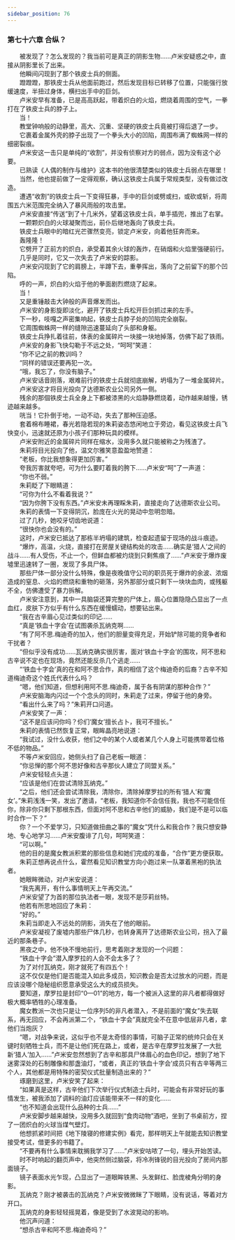 ```yaml
---
sidebar_position: 76
---
```

### 第七十六章 合纵？  


　　被发现了？怎么发现的？我当前可是真正的阴影生物……卢米安疑惑之中，直接从阴影里长了出来。  
　　他瞬间闪现到了那个铁皮士兵的侧面。  
　　蹬蹬蹬，那铁皮士兵从他面前跑过，然后发现目标已转移了位置，只能强行放缓速度，半扭过身体，横扫出手中的巨剑。  
　　卢米安早有准备，已是高高跃起，带着炽白的火焰，燃烧着周围的空气，一拳打在了铁皮士兵的脖子上。  
　　当！  
　　教堂钟响般的动静里，高大、沉重、坚硬的铁皮士兵竟被打得后退了一步。  
　　它裹着金属外壳的脖子出现了一个拳头大小的凹陷，周围布满了蜘蛛网一样的细密裂痕。  
　　卢米安这一击只是单纯的“收割”，并没有侦察对方的弱点，因为没有这个必要。  
　　已熟读《人偶的制作与维护》这本书的他很清楚类似的铁皮士兵弱点在哪里！  
　　当然，他也提前做了一定得观察，确认这铁皮士兵属于常规类型，没有做过改造。  
　　遭遇“收割”的铁皮士兵一下变得狂暴，手中的巨剑或劈或扫，或砍或斩，将周围五六米范围完全纳入了暴风雨般的攻击里。  
　　卢米安直接“传送”到了十几米外，望着这铁皮士兵，单手插兜，推出了右掌。  
　　一颗颗炽白的火球凝聚而出，前仆后继地轰向了铁皮士兵。  
　　铁皮士兵眼中的暗红光芒骤然变亮，锁定卢米安，向着他狂奔而来。  
　　轰隆隆！  
　　它劈开了正前方的炽白，承受着其余火球的轰炸，在硝烟和火焰里强硬前行。  
　　几乎是同时，它又一次失去了卢米安的踪影。  
　　卢米安闪现到了它的肩膀上，半蹲下去，重拳挥出，落向了之前留下的那个凹陷。  
　　呼的一声，炽白的火焰于他的拳面剧烈燃烧了起来。  
　　当！  
　　又是重锤敲击大钟般的声音爆发而出。  
　　卢米安的身影旋即淡化，避开了铁皮士兵松开巨剑抓过来的左手。  
　　下一秒，吱嘎之声密集响起，铁皮士兵脖子处的凹陷完全崩裂。  
　　它周围蜘蛛网一样的缝隙迅速蔓延向了头部和身躯。  
　　铁皮士兵挣扎着往前，体表的金属碎片一块接一块地掉落，仿佛下起了铁雨。  
　　卢米安的身影飞快勾勒于不远之处，“呵呵”笑道：  
　　“你不记之前的教训吗？  
　　“同样的错误还要再犯一次。  
　　“哦，我忘了，你没有脑子。”  
　　卢米安话音刚落，艰难前行的铁皮士兵就彻底崩解，坍塌为了一堆金属碎片。  
　　卢米安这才将目光投向了达德斯农业公司另外一侧。  
　　残余的那個铁皮士兵全身上下都被漆黑的火焰静静燃烧着，动作越来越慢，锈迹越来越多。  
　　咣当！它扑倒于地，一动不动，失去了那种压迫感。  
　　套着棉布睡裙，春光若隐若现的朱莉姿态悠闲地立于旁边，看见这铁皮士兵飞快变小，迅速就还原为小孩子们那种玩具的模样。  
　　卢米安附近的金属碎片同样在缩水，没用多久就只能被称之为残渣了。  
　　朱莉将目光投向了他，温文尔雅笑意盈盈地赞道：  
　　“老板，你比我想象得更加厉害。”  
　　夸我厉害就夸吧，可为什么要盯着我的胯下……卢米安“呵”了一声道：  
　　“你也不弱。”  
　　朱莉眨了下眼睛道：  
　　“可你为什么不看着我说？”  
　　“因为你胯下没有东西。”卢米安未再理睬朱莉，直接走向了达德斯农业公司。  
　　朱莉的表情一下变得阴沉，脸庞在火光的晃动中忽明忽暗。  
　　过了几秒，她咬牙切齿地说道：  
　　“很快你也会没有的。”  
　　这时，卢米安已抵达了那栋半坍塌的建筑，检查起遗留于现场的战斗痕迹。  
　　“爆炸，高温，火烧，直接打在房屋关键结构处的攻击……确实是‘猎人’之间的战斗……有人受伤，不止一个，但鲜血都被灼烧到只剩焦痕了……”卢米安于爆炸废墟里迅速转了一圈，发现了多具尸体。  
　　那些尸体一部分没什么特殊，像是夜晚值守公司的职员死于爆炸的余波、浓烟造成的窒息、火焰的燃烧和重物的砸落，另外那部分或只剩下一块块血肉，或残躯不全，仿佛遭受了暴力拆解。  
　　卢米安注意到，其中一具脑袋还算完整的尸体上，眉心位置隐隐凸显出了一点血红，皮肤下方似乎有什么东西在缓慢蠕动，想要钻出来。  
　　“我在古辛眉心见过类似的印记……  
　　“真是‘铁血十字会’在试图袭杀瓦纳克啊……  
　　“有了阿不思.梅迪奇的加入，他们的胆量变得充足，开始铲除可能的竞争者和干扰者？  
　　“但似乎没有成功……瓦纳克确实很厉害，面对‘铁血十字会’的围攻，阿不思和古辛说不定也在现场，竟然还能反杀几个逃走……  
　　“‘铁血十字会’真的在和阿不思合作，真的相信了这个梅迪奇的后裔？古辛不知道梅迪奇这个姓氏代表什么吗？  
　　“嗯，他们知道，但想利用阿不思.梅迪奇，属于各有阴谋的那种合作？”  
　　卢米安脑海内闪过一个个念头的同时，朱莉走了过来，停留于他的身旁。  
　　“看出什么来了吗？”朱莉开口问道。  
　　卢米安笑了一声：  
　　“这不是应该问你吗？伱们‘魔女’擅长占卜，我可不擅长。”  
　　朱莉的表情已然恢复正常，眼眸晶亮地说道：  
　　“我试过，没什么收获，他们之中的某个人或者某几个人身上可能携带着位格不低的物品。”  
　　不等卢米安回应，她侧头扫了自己老板一眼道：  
　　“你忌惮的那个阿不思好像和古辛那伙人建立了同盟关系。”  
　　卢米安轻轻点头道：  
　　“应该是他们在尝试清除瓦纳克。”  
　　“之后，他们还会尝试清除我，清除你，清除掉摩罗拉的所有‘猎人’和‘魔女’。”朱莉浅浅一笑，发出了邀请，“老板，我知道你不会信任我，我也不可能信任你，除非你只剩下那根东西，但面对阿不思和古辛他们的威胁，我们是不是可以临时合作一下？”  
　　你？一个不爱学习，只知道做扭曲之事的“魔女”凭什么和我合作？我只想安静地、专心地学习……卢米安腹诽了几句，呵呵笑道：  
　　“可以啊。”  
　　他的目的是魔女教派积累的那些信息和她们完成的准备，“合作”更方便获取。  
　　朱莉正想再说点什么，霍然看见知识教堂方向小跑过来一队罩着黑袍的执法者。  
　　她眼眸微动，对卢米安说道：  
　　“我先离开，有什么事情明天上午再交流。”  
　　卢米安望了为首的那位执法者一眼，发现不是莎莉丝特。  
　　他若有所思地回应了朱莉：  
　　“好的。”  
　　朱莉当即走入不远处的阴影，消失在了他的眼前。  
　　卢米安凝视了废墟内那些尸体几秒，也转身离开了达德斯农业公司，拐入了最近的那条巷子。  
　　黑夜之中，他不快不慢地前行，思考着刚才发现的一个问题：  
　　“铁血十字会”潜入摩罗拉的人会不会太多了？  
　　为了对付瓦纳克，刚才就死了有四五个！  
　　这不仅仅是他们是否能混入如此多成员，知识教会是否太过放水的问题，而是应该没哪个隐秘组织愿意承受这么大的成员损失。  
　　要知道，摩罗拉是封印“0—01”的地方，每一个被派入这里的非凡者都得做好极大概率牺牲的心理准备。  
　　魔女教派一次也只是让一位序列5的非凡者潜入，不是前面的“魔女”失去联系，再无回应，不会再派第二个，“铁血十字会”真就完全不在意中低层非凡者，拿他们当炮灰？  
　　“嗯，对战争来说，这似乎也不是太奇怪的事情，可脑子正常的统帅只会在关键时刻牺牲士兵，而不是让他们死在路上，或者，是古辛在摩罗拉发展了一大批新‘猎人’加入……”卢米安忽然想到了古辛和那具尸体眉心的血色印记，想到了地下迷雾深处的石制雕像和那盏油灯，“或者，真正的‘铁血十字会’成员只有古辛等两三个人，其他都是用特殊的密契仪式批量制造出来的？”  
　　琢磨到这里，卢米安笑了起来：  
　　“如果真是这样，古辛他们下次举行仪式制造士兵时，可能会有非常好玩的事情发生，被我添加了调料的油灯应该能带来不一样的变化……  
　　“也不知道会出现什么品种的士兵……”  
　　卢米安脚步越来越快，没用多久就回到“食肉动物”酒吧，坐到了书桌前方，捏了一团炽白的火球当煤气壁灯。  
　　他想抓紧时间把《地下陵寝的修建实例》看完，那样明天上午就能去知识教堂接受考试，借更多的书籍了。  
　　“不要再有什么事情来耽搁我学习了……”卢米安咕哝了一句，埋头开始苦读。  
　　时不时响起的翻页声中，他突然侧过脑袋，将冷冽锋锐的目光投向了房间内那面镜子。  
　　镜子表面水光乍现，凸显出了一道眼眸铁黑、头发鲜红、脸庞棱角分明的身影。  
　　瓦纳克？刚才被袭击的瓦纳克？卢米安微微眯了下眼睛，没有说话，等着对方开口。  
　　瓦纳克的身影轻轻摇晃着，像是受到了水波晃动的影响。  
　　他沉声问道：  
　　“想杀古辛和阿不思.梅迪奇吗？”  
